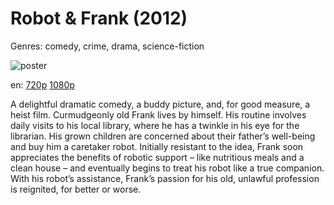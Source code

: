 # Robot &amp; Frank (2012)

Genres: comedy, crime, drama, science-fiction

![poster](https://assets.fanart.tv/fanart/movies/84329/movieposter/robot-and-frank-52c55f930837c.jpg)

en:
  [720p](magnet:?xt=urn:btih:7A9672535FF13C370EB8F81AA72EA1977D7BF0D2&tr=udp://glotorrents.pw:6969/announce&tr=udp://tracker.opentrackr.org:1337/announce&tr=udp://torrent.gresille.org:80/announce&tr=udp://tracker.openbittorrent.com:80&tr=udp://tracker.coppersurfer.tk:6969&tr=udp://tracker.leechers-paradise.org:6969&tr=udp://p4p.arenabg.ch:1337&tr=udp://tracker.internetwarriors.net:1337)
  [1080p](magnet:?xt=urn:btih:8D2ADD25F07DC94FC5BBD95B036E14597216DAD7&tr=udp://glotorrents.pw:6969/announce&tr=udp://tracker.opentrackr.org:1337/announce&tr=udp://torrent.gresille.org:80/announce&tr=udp://tracker.openbittorrent.com:80&tr=udp://tracker.coppersurfer.tk:6969&tr=udp://tracker.leechers-paradise.org:6969&tr=udp://p4p.arenabg.ch:1337&tr=udp://tracker.internetwarriors.net:1337)
  


A delightful dramatic comedy, a buddy picture, and, for good measure, a heist film. Curmudgeonly old Frank lives by himself. His routine involves daily visits to his local library, where he has a twinkle in his eye for the librarian. His grown children are concerned about their father’s well-being and buy him a caretaker robot. Initially resistant to the idea, Frank soon appreciates the benefits of robotic support – like nutritious meals and a clean house – and eventually begins to treat his robot like a true companion. With his robot’s assistance, Frank’s passion for his old, unlawful profession is reignited, for better or worse.